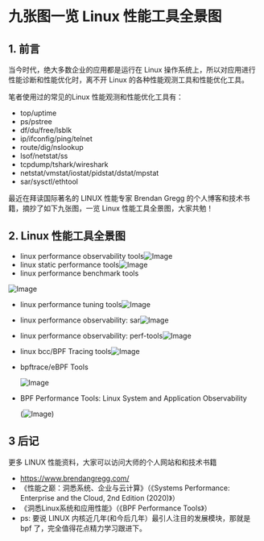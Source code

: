 # **九张图一览 Linux 性能工具全景图**

## 1. 前言

当今时代，绝大多数企业的应用都是运行在 Linux 操作系统上，所以对应用进行性能诊断和性能优化时，离不开 Linux 的各种性能观测工具和性能优化工具。

笔者使用过的常见的Linux 性能观测和性能优化工具有：

- top/uptime
- ps/pstree
- df/du/free/lsblk
- ip/ifconfig/ping/telnet
- route/dig/nslookup
- lsof/netstat/ss
- tcpdump/tshark/wireshark
- netstat/vmstat/iostat/pidstat/dstat/mpstat
- sar/sysctl/ethtool

最近在拜读国际著名的 LINUX 性能专家 Brendan Gregg 的个人博客和技术书籍，摘抄了如下九张图，一览 Linux 性能工具全景图，大家共勉！

## 2. Linux 性能工具全景图

- linux performance observability tools![Image](https://mmbiz.qpic.cn/mmbiz_png/P0X0ia1B3wEZ7LcTMUZBfibwyfG7oTt3k5WGDc0UiamLVsckw1cO4EoEUZ3mQdwoeUQ8RadjiaAIuwc2iab2TOLlL1g/640?wx_fmt=png&wxfrom=5&wx_lazy=1&wx_co=1)
- linux static performance tools![Image](https://mmbiz.qpic.cn/mmbiz_png/P0X0ia1B3wEZ7LcTMUZBfibwyfG7oTt3k5YT6gNM3YlbjrCYC0pCtzdE3yhYlcjNRSNiciaOkAqa9nC7mAGw4Niavmg/640?wx_fmt=png&wxfrom=5&wx_lazy=1&wx_co=1)
- linux performance benchmark tools

![Image](https://mmbiz.qpic.cn/mmbiz_png/P0X0ia1B3wEZ7LcTMUZBfibwyfG7oTt3k5aoibpgZKgNz57tH3iaumpoyPvDrJZr9SSxWRZuPyON4w1U89x2w5cBRg/640?wx_fmt=png&wxfrom=5&wx_lazy=1&wx_co=1)

- linux performance tuning tools![Image](https://mmbiz.qpic.cn/mmbiz_png/P0X0ia1B3wEZ7LcTMUZBfibwyfG7oTt3k5pEDUUVc6kmf7Icj3nwib4M716aU5mEXVfXjnCUGB1aBBsXecXhiaygPw/640?wx_fmt=png&wxfrom=5&wx_lazy=1&wx_co=1)

- linux performance observability: sar![Image](https://mmbiz.qpic.cn/mmbiz_png/P0X0ia1B3wEZ7LcTMUZBfibwyfG7oTt3k5sXOaF2kibIq7fywFSOhm6ATCkb8a4IkU5ibzTvmGLUTPibMuqYPORm2Qg/640?wx_fmt=png&wxfrom=5&wx_lazy=1&wx_co=1)

- linux performance observability: perf-tools![Image](https://mmbiz.qpic.cn/mmbiz_png/P0X0ia1B3wEZ7LcTMUZBfibwyfG7oTt3k5iaHNsGuFhrmFq6tdGhmtbVibHScZoNPuHbGpRSB4tkicRIBE5eGSsmjHQ/640?wx_fmt=png&wxfrom=5&wx_lazy=1&wx_co=1)

- linux bcc/BPF Tracing tools![Image](https://mmbiz.qpic.cn/mmbiz_png/P0X0ia1B3wEZ7LcTMUZBfibwyfG7oTt3k5rNK70CibujphEiajb2aKOqeaseeZFo6pMeicmKZ3yV6IuQZgR657ccQZw/640?wx_fmt=png&wxfrom=5&wx_lazy=1&wx_co=1)

- bpftrace/eBPF Tools

  ![Image](https://mmbiz.qpic.cn/mmbiz_png/P0X0ia1B3wEZ7LcTMUZBfibwyfG7oTt3k5DdGbBS2dKyzVRIIgq2LXYmKnLcWognjro6ic4mcYwIbGhOtJ32uvcLg/640?wx_fmt=png&wxfrom=5&wx_lazy=1&wx_co=1)

- BPF Performance Tools: Linux System and Application Observability

  (![Image](https://mmbiz.qpic.cn/mmbiz_png/P0X0ia1B3wEZ7LcTMUZBfibwyfG7oTt3k5Xcg7goNDAvY4BX7dvia2Mk23bTDzemPKj4BW3h230icQJrBmKxSPHxWg/640?wx_fmt=png&wxfrom=5&wx_lazy=1&wx_co=1))

## 3 后记

更多 LINUX 性能资料，大家可以访问大师的个人网站和和技术书籍

- https://www.brendangregg.com/
- 《性能之巅：洞悉系统、企业与云计算》（《Systems Performance: Enterprise and the Cloud, 2nd Edition (2020)》）
- 《洞悉Linux系统和应用性能》（《BPF Performance Tools》）
- ps: 要说 LINUX 内核近几年(和今后几年）最引人注目的发展模块，那就是 bpf 了，完全值得花点精力学习跟进下。
